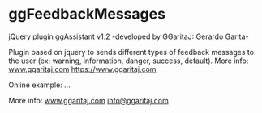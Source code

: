 # ggFeedbackMessages
jQuery plugin ggAssistant v1.2
-developed by GGaritaJ: Gerardo Garita-

Plugin based on jquery to sends different types of feedback messages to the user (ex: warning, information, danger, success, default). More info: www.ggaritaj.com https://www.ggaritaj.com

Online example: ...

More info: www.ggaritaj.com info@ggaritaj.com
